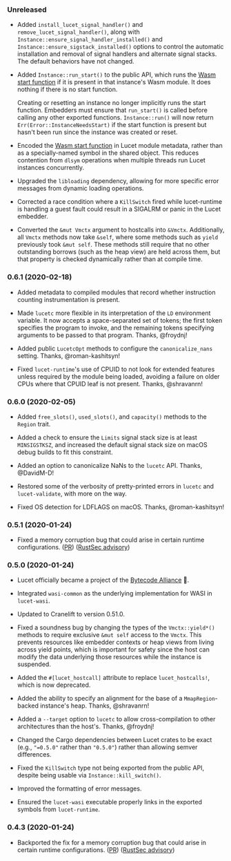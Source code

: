 ### Unreleased

- Added `install_lucet_signal_handler()` and `remove_lucet_signal_handler()`, along with `Instance::ensure_signal_handler_installed()` and `Instance::ensure_sigstack_installed()` options to control the automatic installation and removal of signal handlers and alternate signal stacks. The default behaviors have not changed.

- Added `Instance::run_start()` to the public API, which runs the [Wasm start function][start-function] if it is present in that instance's Wasm module. It does nothing if there is no start function.

  Creating or resetting an instance no longer implicitly runs the start function. Embedders must ensure that `run_start()` is called before calling any other exported functions. `Instance::run()` will now return `Err(Error::InstanceNeedsStart)` if the start function is present but hasn't been run since the instance was created or reset.

- Encoded the [Wasm start function][start-function] in Lucet module metadata, rather than as a specially-named symbol in the shared object. This reduces contention from `dlsym` operations when multiple threads run Lucet instances concurrently.

- Upgraded the `libloading` dependency, allowing for more specific error messages from dynamic loading operations.

- Corrected a race condition where a `KillSwitch` fired while lucet-runtime is handling a guest fault could result in a SIGALRM or panic in the Lucet embedder.

- Converted the `&mut Vmctx` argument to hostcalls into `&Vmctx`. Additionally, all `Vmctx` methods now take `&self`, where some methods such as `yield` previously took `&mut self`. These methods still require that no other outstanding borrows (such as the heap view) are held across them, but that property is checked dynamically rather than at compile time.

[start-function]: https://webassembly.github.io/spec/core/syntax/modules.html#syntax-start

### 0.6.1 (2020-02-18)

- Added metadata to compiled modules that record whether instruction counting instrumentation is present.

- Made `lucetc` more flexible in its interpretation of the `LD` environment variable. It now accepts a space-separated set of tokens; the first token specifies the program to invoke, and the remaining tokens specifying arguments to be passed to that program. Thanks, @froydnj!

- Added public `LucetcOpt` methods to configure the `canonicalize_nans` setting. Thanks, @roman-kashitsyn!

- Fixed `lucet-runtime`'s use of CPUID to not look for extended features unless required by the module being loaded, avoiding a failure on older CPUs where that CPUID leaf is not present. Thanks, @shravanrn!

### 0.6.0 (2020-02-05)

- Added `free_slots()`, `used_slots()`, and `capacity()` methods to the `Region` trait.

- Added a check to ensure the `Limits` signal stack size is at least `MINSIGSTKSZ`, and increased the default signal stack size on macOS debug builds to fit this constraint.

- Added an option to canonicalize NaNs to the `lucetc` API. Thanks, @DavidM-D!

- Restored some of the verbosity of pretty-printed errors in `lucetc` and `lucet-validate`, with more on the way.

- Fixed OS detection for LDFLAGS on macOS. Thanks, @roman-kashitsyn!

### 0.5.1 (2020-01-24)

- Fixed a memory corruption bug that could arise in certain runtime configurations. ([PR](https://github.com/bytecodealliance/lucet/pull/401)) ([RustSec advisory](https://rustsec.org/advisories/RUSTSEC-2020-0004.html))

### 0.5.0 (2020-01-24)

- Lucet officially became a project of the [Bytecode Alliance](https://bytecodealliance.org/) 🎉.

- Integrated `wasi-common` as the underlying implementation for WASI in `lucet-wasi`.

- Updated to Cranelift to version 0.51.0.

- Fixed a soundness bug by changing the types of the `Vmctx::yield*()` methods to require exclusive `&mut self` access to the `Vmctx`. This prevents resources like embedder contexts or heap views
  from living across yield points, which is important for safety since the host can modify the data underlying those resources while the instance is suspended.

- Added the `#[lucet_hostcall]` attribute to replace `lucet_hostcalls!`, which is now deprecated.

- Added the ability to specify an alignment for the base of a `MmapRegion`-backed instance's heap. Thanks, @shravanrn!

- Added a `--target` option to `lucetc` to allow cross-compilation to other architectures than the host's. Thanks, @froydnj!

- Changed the Cargo dependencies between Lucet crates to be exact (e.g., `"=0.5.0"` rather than `"0.5.0"`) rather than allowing semver differences.

- Fixed the `KillSwitch` type not being exported from the public API, despite being usable via `Instance::kill_switch()`.

- Improved the formatting of error messages.

- Ensured the `lucet-wasi` executable properly links in the exported symbols from `lucet-runtime`.

### 0.4.3 (2020-01-24)

- Backported the fix for a memory corruption bug that could arise in certain runtime configurations. ([PR](https://github.com/bytecodealliance/lucet/pull/401)) ([RustSec advisory](https://rustsec.org/advisories/RUSTSEC-2020-0004.html))
